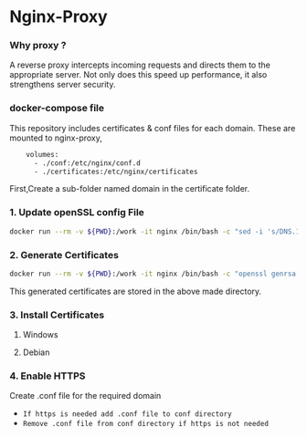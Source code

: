 # Nginx-Proxy

### Why proxy ?
A reverse proxy intercepts incoming requests and directs them to the appropriate server. Not only does this speed up performance, it also strengthens server security.

### docker-compose file
This repository includes certificates & conf files for each domain. These are mounted to nginx-proxy,
```sh
    volumes:
      - ./conf:/etc/nginx/conf.d
      - ./certificates:/etc/nginx/certificates
```

First,Create a sub-folder named domain in the certificate folder.

### 1. Update openSSL config File
```sh
docker run --rm -v ${PWD}:/work -it nginx /bin/bash -c "sed -i 's/DNS.1.*/DNS.1 = local.emarketingeye.com/g' /work/openssl.cnf && sed -i 's/DNS.2.*/DNS.2 = *.local.emarketingeye.com/g' /work/openssl.cnf"
```

### 2. Generate Certificates
```sh
docker run --rm -v ${PWD}:/work -it nginx /bin/bash -c "openssl genrsa -out /work/local.emarketingeye.com/local.emarketingeye.com.key 2048 && openssl req -subj '/CN=local.emarketingeye.com' -new -sha256 -key /work/local.emarketingeye.com/local.emarketingeye.com.key -out /work/local.emarketingeye.com/local.emarketingeye.com.csr -config /work/openssl.cnf && openssl x509 -req -days 3650 -in /work/local.emarketingeye.com/local.emarketingeye.com.csr -signkey /work/local.emarketingeye.com/local.emarketingeye.com.key -out /work/local.emarketingeye.com/local.emarketingeye.com.crt -extensions v3_req -extfile /work/openssl.cnf"
```
This generated certificates are stored in the above made directory. 

### 3. Install Certificates
1. Windows 

2. Debian

### 4. Enable HTTPS
Create .conf file for the required domain
- `If https is needed add .conf file to conf directory`
- `Remove .conf file from conf directory if https is not needed`

